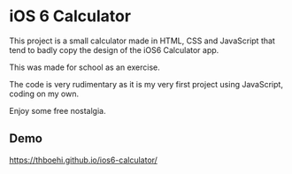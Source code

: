 # iOS 6 Calculator
This project is a small calculator made in HTML, CSS and JavaScript that tend to badly copy the design of the iOS6 Calculator app.

This was made for school as an exercise.

The code is very rudimentary as it is my very first project using JavaScript, coding on my own.

Enjoy some free nostalgia.
## Demo

https://thboehi.github.io/ios6-calculator/
